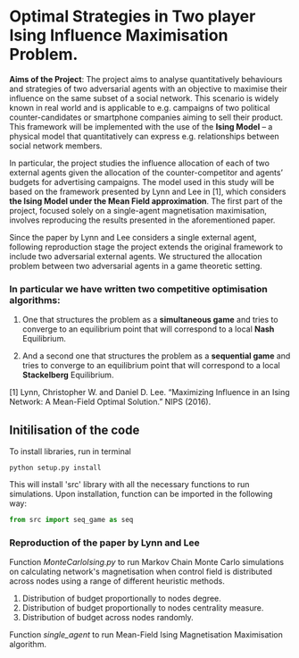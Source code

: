 # Optimal Strategies in Two player Ising Influence Maximisation Problem.
**Aims of the Project**: 
The project aims to analyse quantitatively behaviours and strategies of two adversarial agents with an objective to maximise their influence on 
the same subset of a social network. This scenario is widely known in real world and is applicable to e.g. campaigns of two political counter-candidates 
or smartphone companies aiming to sell their product. This framework will be implemented with the use of the **Ising Model** – 
a physical model that quantitatively can express e.g. relationships between social network members. 

In particular, the project studies the influence allocation of each of two external agents given the allocation of the counter-competitor and agents’ 
budgets for advertising campaigns. The model used in this study will be based on the framework presented by Lynn and Lee in [1], which considers **the Ising Model 
under the Mean Field approximation**. The first part of the project, focused solely on a single-agent magnetisation maximisation,
involves reproducing the results presented in the aforementioned paper. 

Since the paper by Lynn and Lee considers a single external agent, 
following reproduction stage the project extends the original framework to include two adversarial external agents. 
We structured the allocation problem between two adversarial agents in a game theoretic setting. 


### In particular we have written two competitive optimisation algorithms: 

1. One that structures the problem as a **simultaneous game** and tries to converge to an equilibrium
point that will correspond to a local **Nash** Equilibrium.

2. And a second one that structures the problem as a **sequential game** and tries to converge to an equilibrium
point that will correspond to a local **Stackelberg** Equilibrium.

[1] Lynn, Christopher W. and Daniel D. Lee. “Maximizing Influence in an Ising Network: A Mean-Field Optimal Solution.” NIPS (2016).


## Initilisation of the code
To install libraries, run in terminal 
```
python setup.py install
```
This will install 'src' library with all the necessary functions to run simulations.
Upon installation, function can be imported in the following way:
```python
from src import seq_game as seq
```

### Reproduction of the paper by Lynn and Lee
Function *MonteCarloIsing.py* to run Markov Chain Monte Carlo simulations on calculating network's magnetisation when control field is distributed across nodes
using a range of different heuristic methods.
1. Distribution of budget proportionally to nodes degree.
2. Distribution of budget proportionally to nodes centrality measure.
3. Distribution of budget across nodes randomly.

Function *single_agent* to run Mean-Field Ising Magnetisation Maximisation algorithm. 

